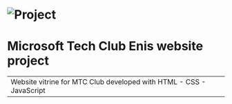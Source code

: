 # ![Project](https://github.com/FendriFiras/Projet-Web--MTC-ENIS/blob/master/img/main.JPG)
# Microsoft Tech Club Enis website project
<table>
<tr>
<td>
 Website vitrine for MTC Club developed with HTML - CSS - JavaScript
</td>
</tr>
</table>
